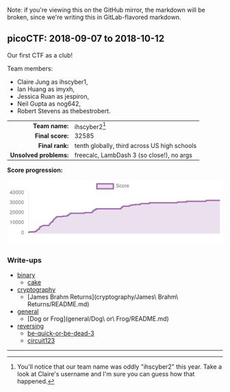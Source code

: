 Note: if you're viewing this on the GitHub mirror, the markdown will be broken,
since we're writing this in GitLab-flavored markdown.

picoCTF: 2018-09-07 to 2018-10-12
---------------------------------

Our first CTF as a club!

Team members:
  - Claire Jung as ihscyber1,
  - Ian Huang as imyxh,
  - Jessica Ruan as jespiron,
  - Neil Gupta as nog642,
  - Robert Stevens as thebestrobert.

|                         |                                               |
| ----------------------: | :-------------------------------------------- |
| **Team name:**          | ihscyber2[^1]                                 |
| **Final score:**        | 32585                                         |
| **Final rank:**         | tenth globally, third across US high schools  |
| **Unsolved problems:**  | freecalc, LambDash 3 (so close!), no args     |

**Score progression:**

![score progression][progression]

### Write-ups

- [binary](binary/README.md)
  - [cake](binary/cake/README.md)
- [cryptography](cryptography/README.md)
  - [James Brahm Returns](cryptography/James\ Brahm\ Returns/README.md)
- [general](general/README.md)
  - [Dog or Frog](general/Dog\ or\ Frog/README.md)
- [reversing](reversing/README.md)
  - [be-quick-or-be-dead-3](reversing/be-quick-or-be-dead-3/README.md)
  - [circuit123](reversing/circuit123/README.md)

-------------------------------------------------------------------------------

[^1]: You'll notice that our team name was oddly "ihscyber2" this year. Take a
look at Claire's username and I'm sure you can guess how that happened.

[progression]: score-progression.png

